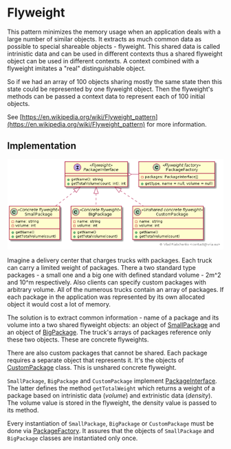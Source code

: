 Flyweight
=========

This pattern minimizes the memory usage when an application deals with a large
number of similar objects. It extracts as much common data as possible to 
special shareable objects - flyweight. This shared data is called intrinistic 
data and can be used in different contexts thus a shared flyweight object can be 
used in different contexts. A context combined with a flyweight imitates a 
"real" distinguishable object.

So if we had an array of 100 objects sharing mostly the same state then this 
state could be represented by one flyweight object. Then the flyweight's 
methods can be passed a context data to represent each of 100 initial objects. 

See [https://en.wikipedia.org/wiki/Flyweight_pattern](https://en.wikipedia.org/wiki/Flyweight_pattern) for more information.

## Implementation

![Flyweight pattern class diagram](doc/flyweight.png)

Imagine a delivery center that charges trucks with packages. Each truck can 
carry a limited weight of packages. There a two standard type packages - a small
one and a big one with defined standard volume - 2m^2 and 10^m respectively. 
Also clients can specify custom packages with arbitrary volume. All of the 
numerous trucks contain an array of packages. If each package in the application 
was represented by its own allocated object it would cost a lot of memory.

The solution is to extract common information - name of a package and its volume 
into a two shared flyweight objects: an object of [SmallPackage] and 
an object of [BigPackage]. The truck's arrays of packages reference only these 
two objects. These are concrete flyweights.

There are also custom packages that cannot be shared. Each package requires a 
separate object that represents it. It's the objects of [CustomPackage] class.
This is unshared concrete flyweight.

`SmallPackage`, `BigPackage` and `CustomPackage` implement [PackageInterface].
The latter defines the method `getTotalWeight` which returns a weight of a 
package based on intrinistic data (*volume*) and extrinistic data (*density*).
The volume value is stored in the flyweight, the density value is passed to its
method.

Every instantiation of `SmallPackage`, `BigPackage` or `CustomPackage` must be
done via [PackageFactory]. It assures that the objects of `SmallPackage` and 
`BigPackage` classes are instantiated only once.

[SmallPackage]: SmallPackage.php
[BigPackage]: BigPackage.php
[CustomPackage]: CustomPackage.php
[PackageInterface]: PackageInterface.php
[PackageFactory]: PackageFactory.php
